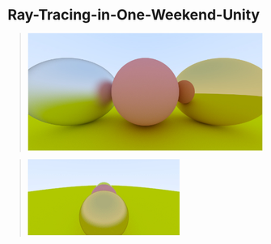 # Ray-Tracing-in-One-Weekend-Unity

> ![](Assets/RayTracing/Chapter8.jpg)

> ![](Assets/RayTracing/Chapter10_OrbitCam.gif)